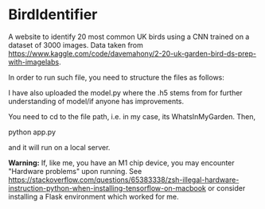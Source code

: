 # BirdIdentifier
A website to identify 20 most common UK birds using a CNN trained on a dataset of 3000 images. Data taken from https://www.kaggle.com/code/davemahony/2-20-uk-garden-bird-ds-prep-with-imagelabs. 

In order to run such file, you need to structure the files as follows: 

I have also uploaded the model.py where the .h5 stems from for further understanding of model/if anyone has improvements.

You need to cd to the file path, i.e. in my case, its WhatsInMyGarden.
Then,

python app.py

 and it will run on a local server.

**Warning:** If, like me, you have an M1 chip device, you may encounter "Hardware problems" upon running. See https://stackoverflow.com/questions/65383338/zsh-illegal-hardware-instruction-python-when-installing-tensorflow-on-macbook or consider installing a Flask environment which worked for me.
